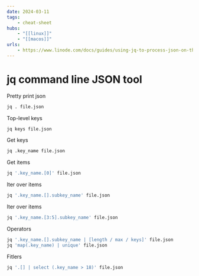 ```yaml
---
date: 2024-03-11
tags:
    - cheat-sheet
hubs:
    - "[[linux]]"
    - "[[macos]]"
urls:
    - https://www.linode.com/docs/guides/using-jq-to-process-json-on-the-command-line/
---
```


# jq command line JSON tool

Pretty print json
```bash
jq . file.json
```

Top-level keys
```bash
jq keys file.json
```

Get keys
```bash
jq .key_name file.json
```

Get items
```bash
jq '.key_name.[0]' file.json
```

Iter over items
```bash
jq '.key_name.[].subkey_name' file.json
```

Iter over items
```bash
jq '.key_name.[3:5].subkey_name' file.json
```

Operators
```bash
jq '.key_name.[].subkey_name | [length / max / keys]' file.json
jq 'map(.key_name) | unique' file.json
```

Fitlers
```bash
jq '.[] | select (.key_name > 18)' file.json
```



